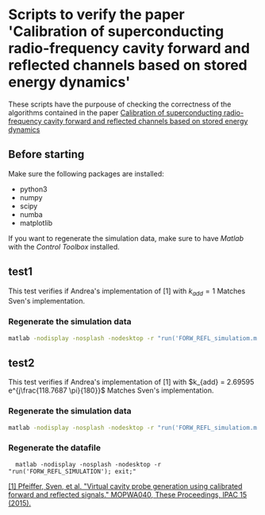 # Scripts to verify the paper 'Calibration of superconducting radio-frequency cavity forward and reflected channels based on stored energy dynamics'

These scripts have the purpouse of checking the correctness of the algorithms contained in the paper [Calibration of superconducting radio-frequency cavity forward and reflected channels based on stored energy dynamics](./Calibration_of_superconducting_radio_frequency_cavity_forward_and_reflected_channels_based_on_stored_energy_dynamics.pdf)

## Before starting

Make sure the following packages are installed:

- python3
- numpy
- scipy
- numba
- matplotlib

If you want to regenerate the simulation data, make sure to have *Matlab* with the *Control Toolbox* installed.

## test1

This test verifies if Andrea's implementation of [1] with $k_{add} = 1$  Matches Sven's implementation.

### Regenerate the simulation data

```bash
matlab -nodisplay -nosplash -nodesktop -r "run('FORW_REFL_simulatiom.m');exit;"

```

## test2

This test verifies if Andrea's implementation of [1] with $k_{add} = 2.69595 e^{j\frac{118.7687 \pi}{180}}$  Matches Sven's implementation.

### Regenerate the simulation data

```bash
matlab -nodisplay -nosplash -nodesktop -r "run('FORW_REFL_simulatiom.m');exit;"

```

### Regenerate the datafile

```shell
  matlab -nodisplay -nosplash -nodesktop -r "run('FORW_REFL_SIMULATION'); exit;"
```

[\[1\] Pfeiffer, Sven, et al. "Virtual cavity probe generation using calibrated forward and reflected signals." MOPWA040, These Proceedings, IPAC 15 \(2015\).](https://accelconf.web.cern.ch/IPAC2015/papers/mopwa040.pdf)

